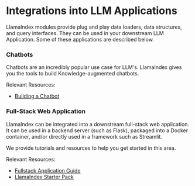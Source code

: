 # Integrations into LLM Applications

LlamaIndex modules provide plug and play data loaders, data structures, and query interfaces. They can be used in your downstream LLM Application. Some of these applications are described below.

### Chatbots

Chatbots are an incredibly popular use case for LLM's. LlamaIndex gives you the tools to build Knowledge-augmented chatbots.

Relevant Resources:
- [Building a Chatbot](/guides/tutorials/building_a_chatbot.md)

### Full-Stack Web Application

LlamaIndex can be integrated into a downstream full-stack web application. It can be used in a backend server (such as Flask), packaged into a Docker container, and/or directly used in a framework such as Streamlit.

We provide tutorials and resources to help you get started in this area.

Relevant Resources:
- [Fullstack Application Guide](/guides/tutorials/fullstack_app_guide.md)
- [LlamaIndex Starter Pack](https://github.com/logan-markewich/llama_index_starter_pack)

